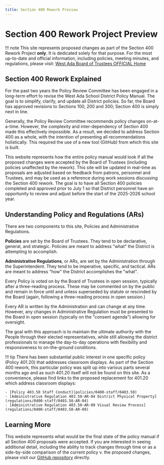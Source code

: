 ```yaml
---
title: Section 400 Rework Preview
---
```


# Section 400 Rework Project Preview

!!! note
    This site represents proposed changes as part of the Section 400 Rework Project **only**.  It is dedicated solely for that purpose. For the most up-to-date and official information, including policies, meeting minutes, and regulations, please visit: [West Ada Board of Trustees OFFICIAL Home](https://simbli.eboardsolutions.com/index.aspx?S=36031062)


## Section 400 Rework Explained

For the past two years the Policy Review Committee has been engaged in a long-term effort to revise the West Ada School District Policy Manual.  The goal is to simplify, clarify, and update all District policies.  So far, the Board has approved revisions to Sections 100, 200 and 300; Section 400 is simply next in line.

Generally, the Policy Review Committee recommends policy changes on-at-a-time.  However, the complexity and inter-dependency of Section 400 made this effectively impossible.  As a result, we decided to address Section 400 as a whole, with the intention of presenting all recommendations holistically.  This required the use of a new tool (GitHub) from which this site is built.

This website represents how the entire policy manual would look if all the proposed changes were accepted by the Board of Trustees (including policies unaffected by the rework).  This site will be updated in real-time as proposals are adjusted based on feedback from patrons, personnel and Trustees, and may be used as a reference during work sessions discussing the Section 400 rework.  The goal is to have all Section 400 policies completed and approved prior to July 1 so that District personnel have an opportunity to review and adjust before the start of the 2025-2026 school year.

## Understanding Policy and Regulations (ARs)

There are two components to this site, Policies and Administrative Regulations.

**Policies** are set by the Board of Trustees.  They tend to be declarative, general, and strategic.  Policies are meant to address "what" the District is attempting to accomplish.

**Administrative Regulations**, or ARs, are set by the Administration through the Superintendent.  They tend to be imperative, specific, and tactical.  ARs are meant to address "how" the District accomplishes the "what". 

Every Policy is voted on by the Board of Trustees in open session, typically after a three-reading process.  These may be commented on by the public and remain in force until and unless superseded by statute or rescinded by the Board (again, following a three-reading process in open session.)

Every AR is written by the Administration and can change at any time.  However, any changes in Administrative Regulation must be presented to the Board in open session (typically on the "consent agenda") allowing for oversight.

The goal with this approach is to maintain the ultimate authority with the People through their elected representatives, while still allowing the district professionals to manage the day-to-day operations with flexibility and responsiveness to on-the-ground conditions.

!!! tip
    There has been substantial public interest in one specific policy (Policy 401.20) that addresses classroom displays.  As part of the Section 400 rework, this particular policy was split up into various parts several months ago and as such 401.20 itself will not be found on this site.  As a convenience, please find links to the proposed replacement for 401.20 which address classroom displays:

    - [Policy 403.50 Staff Conduct](policies/0400-staff/0403.50)
    - [Administrative Regulation 403.50-AR-04 District Physical Property](regulations/0400-staff/0403.50-AR-04)
    - [Administrative Regulation 403.50-AR-09 Visual Review Process](regulations/0400-staff/0403.50-AR-09)


## Learning More

This website represents what would be the final state of the policy manual if all Section 400 proposals were accepted.  If you are interested in seeing additional detail, including the ability to track changes through time or as a side-by-side comparison of the current policy v. the proposed changes, please visit our [GitHub repository](https://github.com/westada/section-400-hr-policy-review) directly.
